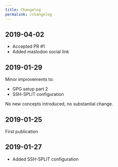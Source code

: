 ```yaml
---
title: Changelog
permalink: /changelog
---
```


## 2019-04-02

* Accepted PR #1
* Added mastodon social link

## 2019-01-29

Minor improvements to:

* GPG setup part 2
* SSH-SPLIT configuration

No new concepts introduced, no substantial change.

## 2019-01-25

First publication

## 2019-01-27

* Added SSH-SPLIT configuration
